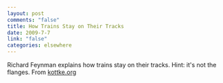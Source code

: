 ```yaml
--- 
layout: post
comments: "false"
title: How Trains Stay on Their Tracks
date: 2009-7-7
link: "false"
categories: elsewhere
---
```

<p>Richard Feynman explains how trains stay on their tracks. Hint: it's not the flanges. From <a href="http://kottke.org" title="Kottke">kottke.org</a></p>
<object width="425" height="344"><param name="movie" value="http://www.youtube.com/v/y7h4OtFDnYE&color1=0xb1b1b1&color2=0xcfcfcf&hl=en&feature=player_embedded&fs=1"></param><param name="allowFullScreen" value="true"></param><param name="allowScriptAccess" value="always"></param><embed src="http://www.youtube.com/v/y7h4OtFDnYE&color1=0xb1b1b1&color2=0xcfcfcf&hl=en&feature=player_embedded&fs=1" type="application/x-shockwave-flash" allowfullscreen="true" allowScriptAccess="always" width="425" height="344"></embed></object>
